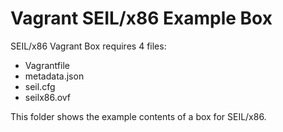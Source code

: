# Vagrant SEIL/x86 Example Box

SEIL/x86 Vagrant Box requires 4 files:
- Vagrantfile
- metadata.json
- seil.cfg
- seilx86.ovf

This folder shows the example contents of a box for SEIL/x86.
